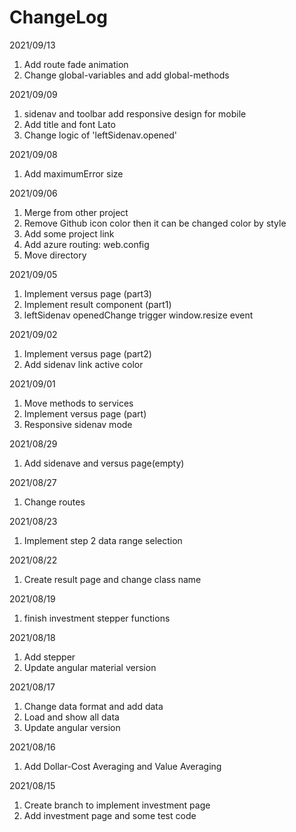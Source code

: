 
# ChangeLog

2021/09/13

1. Add route fade animation
2. Change global-variables and add global-methods

2021/09/09

1. sidenav and toolbar add responsive design for mobile
2. Add title and font Lato
3. Change logic of 'leftSidenav.opened'

2021/09/08

1. Add maximumError size

2021/09/06

1. Merge from other project
2. Remove Github icon color then it can be changed color by style
3. Add some project link
4. Add azure routing: web.config
5. Move directory

2021/09/05

1. Implement versus page (part3)
2. Implement result component (part1)
3. leftSidenav openedChange trigger window.resize event

2021/09/02

1. Implement versus page (part2)
2. Add sidenav link active color

2021/09/01

1. Move methods to services
2. Implement versus page (part)
3. Responsive sidenav mode

2021/08/29

1. Add sidenave and versus page(empty)

2021/08/27

1. Change routes

2021/08/23

1. Implement step 2 data range selection

2021/08/22

1. Create result page and change class name

2021/08/19

1. finish investment stepper functions

2021/08/18

1. Add stepper
2. Update angular material version

2021/08/17

1. Change data format and add data
2. Load and show all data
3. Update angular version

2021/08/16

1. Add Dollar-Cost Averaging and Value Averaging

2021/08/15

1. Create branch to implement investment page
2. Add investment page and some test code
